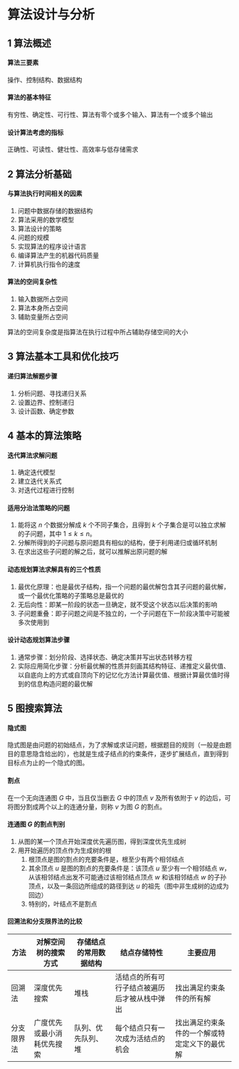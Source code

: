 # 算法设计与分析

## 1 算法概述
#### 算法三要素
操作、控制结构、数据结构

#### 算法的基本特征
有穷性、确定性、可行性、算法有零个或多个输入、算法有一个或多个输出

#### 设计算法考虑的指标
正确性、可读性、健壮性、高效率与低存储需求

## 2 算法分析基础
#### 与算法执行时间相关的因素

1. 问题中数据存储的数据结构
1. 算法采用的数学模型
1. 算法设计的策略
1. 问题的规模
1. 实现算法的程序设计语言
1. 编译算法产生的机器代码质量
1. 计算机执行指令的速度

#### 算法的空间复杂性

1. 输入数据所占空间
1. 算法本身所占空间
1. 辅助变量所占空间

算法的空间复杂度是指算法在执行过程中所占辅助存储空间的大小

## 3 算法基本工具和优化技巧
#### 递归算法解题步骤

1. 分析问题、寻找递归关系
1. 设置边界、控制递归
1. 设计函数、确定参数

## 4 基本的算法策略

#### 迭代算法求解问题

1. 确定迭代模型
1. 建立迭代关系式
1. 对迭代过程进行控制

#### 适用分治法策略的问题

1. 能将这 $n$ 个数据分解成 $k$ 个不同子集合，且得到 $k$ 个子集合是可以独立求解的子问题，其中 $1 \le k\le n$。
1. 分解所得到的子问题与原问题具有相似的结构，便于利用递归或循环机制
1. 在求出这些子问题的解之后，就可以推解出原问题的解

#### 动态规划算法求解具有的三个性质

1. 最优化原理：也是最优子结构，指一个问题的最优解包含其子问题的最优解，或一个最优化策略的子策略总是最优的
1. 无后向性：即某一阶段的状态一旦确定，就不受这个状态以后决策的影响
1. 子问题重叠：即子问题之间是不独立的，一个子问题在下一阶段决策中可能被多次使用到

#### 设计动态规划算法步骤

1. 通常步骤：划分阶段、选择状态、确定决策并写出状态转移方程
1. 实际应用简化步骤：分析最优解的性质并刻画其结构特征、递推定义最优值、以自底向上的方式或自顶向下的记忆化方法计算最优值、根据计算最优值时得到的信息构造问题的最优解

## 5 图搜索算法

#### 隐式图

隐式图是由问题的初始结点，为了求解或求证问题，根据题目的规则（一般是由题目的意思隐含给出的），也就是生成子结点的约束条件，逐步扩展结点，直到得到目标点为止的一个隐式的图。

#### 割点

在一个无向连通图 $G$ 中，当且仅当删去 $G$ 中的顶点 $v$ 及所有依附于 $v$ 的边后，可将图分割成两个以上的连通分量，则称 $v$ 为图 $G$ 的割点。

#### 连通图 $G$ 的割点判别
1. 从图的某一个顶点开始深度优先遍历图，得到深度优先生成树
1. 用开始遍历的顶点作为生成树的根
    1. 根顶点是图的割点的充要条件是，根至少有两个相邻结点
    1. 其余顶点 $u$ 是图的割点的充要条件是：该顶点 $u$ 至少有一个相邻结点 $w$，从该相邻结点出发不可能通过该相邻结点顶点 $w$ 和该相邻结点 $w$ 的子孙顶点，以及一条回边所组成的路径到达 $u$ 的祖先（图中非生成树的边成为回边）
    1. 特别的，叶结点不是割点

#### 回溯法和分支限界法的比较

| 方法       | 对解空间树的搜索方式       | 存储结点的常用数据结构 | 结点存储特性                         | 主要应用                                   |  
|------------|----------------------------|------------------------|--------------------------------------|------------------------------------------|  
| 回溯法    | 深度优先搜索               | 堆栈                   | 活结点的所有可行子结点被遍历后才被从栈中弹出 | 找出满足约束条件的所有解                   |  
| 分支限界法 | 广度优先或最小消耗优先搜索 | 队列、优先队列、堆     | 每个结点只有一次成为活结点的机会     | 找出满足约束条件的一个解或特定定义下的最优解 |